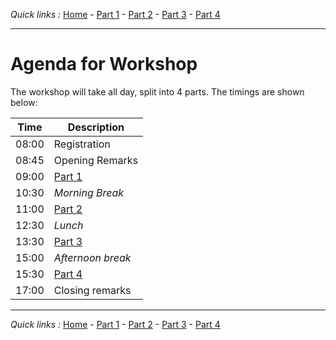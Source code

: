 *Quick links :*
[Home](/README.md) - [Part 1](/part1/README.md) - [Part 2](/part2/README.md) - [Part 3](/part3/README.md) - [Part 4](/part4/README.md)
***

# Agenda for Workshop

The workshop will take all day, split into 4 parts.  The timings are shown below:

| Time  | Description                |
|-------|----------------------------|
| 08:00 | Registration               |
| 08:45 | Opening Remarks            |
| 09:00 | [Part 1](/part1/README.md) |
| 10:30 | *Morning Break*            |
| 11:00 | [Part 2](/part2/README.md) |
| 12:30 | *Lunch*                    |
| 13:30 | [Part 3](/part3/README.md) |
| 15:00 | *Afternoon break*          |
| 15:30 | [Part 4](/part4/README.md) |
| 17:00 | Closing remarks            |

***
*Quick links :*
[Home](/README.md) - [Part 1](/part1/README.md) - [Part 2](/part2/README.md) - [Part 3](/part3/README.md) - [Part 4](/part4/README.md)
